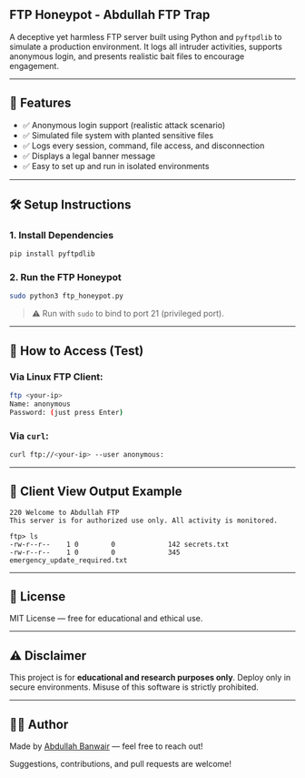 ##  FTP Honeypot - Abdullah FTP Trap

A deceptive yet harmless FTP server built using Python and `pyftpdlib` to simulate a production environment. It logs all intruder activities, supports anonymous login, and presents realistic bait files to encourage engagement.

---

## 🔐 Features

* ✅ Anonymous login support (realistic attack scenario)
* ✅ Simulated file system with planted sensitive files
* ✅ Logs every session, command, file access, and disconnection
* ✅ Displays a legal banner message
* ✅ Easy to set up and run in isolated environments


---

## 🛠️ Setup Instructions

### 1. Install Dependencies

```bash
pip install pyftpdlib
```

### 2. Run the FTP Honeypot

```bash
sudo python3 ftp_honeypot.py
```

> ⚠️ Run with `sudo` to bind to port 21 (privileged port).

---

## 🧪 How to Access (Test)

### Via Linux FTP Client:

```bash
ftp <your-ip>
Name: anonymous
Password: (just press Enter)
```

### Via `curl`:

```bash
curl ftp://<your-ip> --user anonymous:
```

---

## 🧾 Client View Output Example

```text
220 Welcome to Abdullah FTP
This server is for authorized use only. All activity is monitored.

ftp> ls
-rw-r--r--    1 0        0             142 secrets.txt
-rw-r--r--    1 0        0             345 emergency_update_required.txt
```

---

## 📜 License

MIT License — free for educational and ethical use.

---

## ⚠️ Disclaimer

This project is for **educational and research purposes only**. Deploy only in secure environments. Misuse of this software is strictly prohibited.

---

## 👨‍💻 Author

Made by [Abdullah Banwair](https://github.com/Rzfn2) — feel free to reach out!

Suggestions, contributions, and pull requests are welcome!
